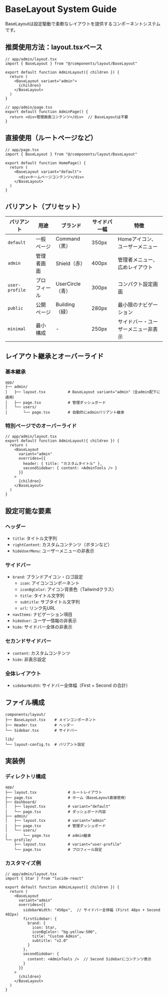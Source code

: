 # BaseLayout System Guide

BaseLayoutは設定駆動で柔軟なレイアウトを提供するコンポーネントシステムです。

## 推奨使用方法：layout.tsxベース

```tsx
// app/admin/layout.tsx
import { BaseLayout } from "@/components/layout/BaseLayout"

export default function AdminLayout({ children }) {
  return (
    <BaseLayout variant="admin">
      {children}
    </BaseLayout>
  )
}

// app/admin/page.tsx
export default function AdminPage() {
  return <div>管理画面コンテンツ</div>  // BaseLayoutは不要
}
```

## 直接使用（ルートページなど）

```tsx
// app/page.tsx
import { BaseLayout } from "@/components/layout/BaseLayout"

export default function HomePage() {
  return (
    <BaseLayout variant="default">
      <div>ホームページコンテンツ</div>
    </BaseLayout>
  )
}
```

## バリアント（プリセット）

| バリアント | 用途 | ブランド | サイドバー幅 | 特徴 |
|-----------|------|------|----------|------|
| `default` | 一般ページ | Command（黒） | 350px | Homeアイコン、ユーザーメニュー |
| `admin` | 管理者画面 | Shield（赤） | 400px | 管理者メニュー、広めレイアウト |
| `user-profile` | プロフィール | UserCircle（青） | 300px | コンパクト設定画面 |
| `public` | 公開ページ | Building（緑） | 280px | 最小限のナビゲーション |
| `minimal` | 最小構成 | - | 250px | サイドバー・ユーザーメニュー非表示 |

## レイアウト継承とオーバーライド

### 基本継承
```
app/
├── admin/
│   ├── layout.tsx          # BaseLayout variant="admin"（全admin配下に適用）
│   ├── page.tsx            # 管理ダッシュボード
│   └── users/
│       └── page.tsx        # 自動的にadminバリアント継承
```

### 特別ページでのオーバーライド
```tsx
// app/admin/layout.tsx
export default function AdminLayout({ children }) {
  return (
    <BaseLayout 
      variant="admin"
      overrides={{
        header: { title: "カスタムタイトル" },
        secondSidebar: { content: <AdminTools /> }
      }}
    >
      {children}
    </BaseLayout>
  )
}
```

## 設定可能な要素

### ヘッダー
- `title`: タイトル文字列
- `rightContent`: カスタムコンテンツ（ボタンなど）
- `hideUserMenu`: ユーザーメニューの非表示

### サイドバー
- `brand`: ブランドアイコン・ロゴ設定
  - `icon`: アイコンコンポーネント
  - `iconBgColor`: アイコン背景色（Tailwindクラス）
  - `title`: タイトル文字列
  - `subtitle`: サブタイトル文字列
  - `url`: リンク先URL
- `navItems`: ナビゲーション項目
- `hideUser`: ユーザー情報の非表示
- `hide`: サイドバー全体の非表示

### セカンドサイドバー
- `content`: カスタムコンテンツ
- `hide`: 非表示設定

### 全体レイアウト
- `sidebarWidth`: サイドバー全体幅（First + Second の合計）

## ファイル構成

```
components/layout/
├── BaseLayout.tsx    # メインコンポーネント
├── Header.tsx        # ヘッダー
└── Sidebar.tsx       # サイドバー

lib/
└── layout-config.ts  # バリアント設定
```

## 実装例

### ディレクトリ構成
```
app/
├── layout.tsx              # ルートレイアウト
├── page.tsx                # ホーム（BaseLayout直接使用）
├── dashboard/
│   ├── layout.tsx          # variant="default"
│   └── page.tsx            # ダッシュボード内容
├── admin/
│   ├── layout.tsx          # variant="admin"
│   ├── page.tsx            # 管理ダッシュボード
│   └── users/
│       └── page.tsx        # admin継承
└── profile/
    ├── layout.tsx          # variant="user-profile"
    └── page.tsx            # プロフィール設定
```

### カスタマイズ例
```tsx
// app/admin/layout.tsx
import { Star } from "lucide-react"

export default function AdminLayout({ children }) {
  return (
    <BaseLayout 
      variant="admin"
      overrides={{
        sidebarWidth: "450px",  // サイドバー全体幅 (First 48px + Second 402px)
        firstSidebar: {
          brand: {
            icon: Star,
            iconBgColor: "bg-yellow-500",
            title: "Custom Admin",
            subtitle: "v2.0"
          }
        },
        secondSidebar: {
          content: <AdminTools />  // Second Sidebarにコンテンツ表示
        }
      }}
    >
      {children}
    </BaseLayout>
  )
}
```